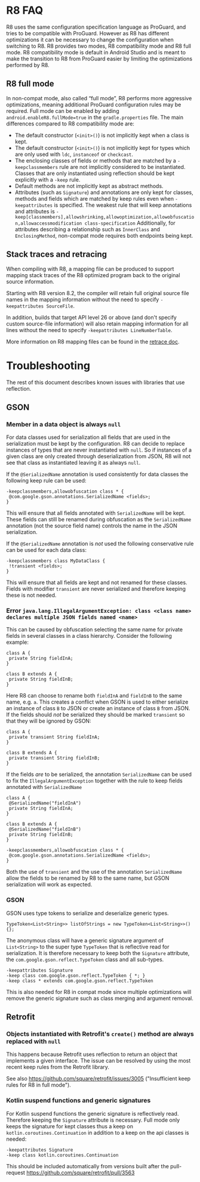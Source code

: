 # R8 FAQ

R8 uses the same configuration specification language as ProGuard, and tries to
be compatible with ProGuard. However as R8 has different optimizations it can be
necessary to change the configuration when switching to R8. R8 provides two
modes, R8 compatibility mode and R8 full mode. R8 compatibility mode is default
in Android Studio and is meant to make the transition to R8 from ProGuard easier
by limiting the optimizations performed by R8.

## R8 full mode
In non-compat mode, also called “full mode”, R8 performs more aggressive
optimizations, meaning additional ProGuard configuration rules may be required.
Full mode can be enabled by adding `android.enableR8.fullMode=true` in the
`gradle.properties` file. The main differences compared to R8 compatibility mode
are:

- The default constructor (`<init>()`) is not implicitly kept when a class is
kept.
- The default constructor (`<init>()`) is not implicitly kept for types which
are only used with `ldc`, `instanceof` or `checkcast`.
- The enclosing classes of fields or methods that are matched by a
`-keepclassmembers` rule are not implicitly considered to be instantiated.
Classes that are only instantiated using reflection should be kept explicitly
with a `-keep` rule.
- Default methods are not implicitly kept as abstract methods.
- Attributes (such as `Signature`) and annotations are only kept for classes,
methods and fields which are matched by keep rules even when `-keepattributes`
is specified. The weakest rule that will keep annotations and attributes is 
`-keep[classmembers],allowshrinking,allowoptimization,allowobfuscation,allowaccessmodification class-specification`
Additionally, for attributes describing a relationship such as `InnerClass` and
`EnclosingMethod`, non-compat mode requires both endpoints being kept.

## Stack traces and retracing
When compiling with R8, a mapping file can be produced to support mapping stack
traces of the R8 optimized program back to the original source information.

Starting with R8 version 8.2, the compiler will retain full original source file
names in the mapping information without the need to specify
`-keepattributes SourceFile`.

In addition, builds that target API level 26 or above (and don't specify custom
source-file information) will also retain mapping information for all lines
without the need to specify `-keepattributes LineNumberTable`.

More information on R8 mapping files can be found in the [retrace doc](doc/retrace.md).

# Troubleshooting

The rest of this document describes known issues with libraries that use
reflection.

## GSON

### Member in a data object is always `null`

For data classes used for serialization all fields that are used in the
serialization must be kept by the configuration. R8 can decide to replace
instances of types that are never instantiated with `null`. So if instances of a
given class are only created through deserialization from JSON, R8 will not see
that class as instantiated leaving it as always `null`.

If the `@SerializedName` annotation is used consistently for data classes the
following keep rule can be used:

```
-keepclassmembers,allowobfuscation class * {
 @com.google.gson.annotations.SerializedName <fields>;
}
```

This will ensure that all fields annotated with `SerializedName` will be
kept. These fields can still be renamed during obfuscation as the
`SerializedName` annotation (not the source field name) controls the name in the
JSON serialization.

If the `@SerializedName` annotation is _not_ used the following conservative
rule can be used for each data class:

```
-keepclassmembers class MyDataClass {
 !transient <fields>;
}
```

This will ensure that all fields are kept and not renamed for these
classes. Fields with modifier `transient` are never serialized and therefore
keeping these is not needed.

### Error `java.lang.IllegalArgumentException: class <class name> declares multiple JSON fields named <name>`

This can be caused by obfuscation selecting the same name for private fields in
several classes in a class hierarchy. Consider the following example:

```
class A {
 private String fieldInA;
}

class B extends A {
 private String fieldInB;
}
```

Here R8 can choose to rename both `fieldInA` and `fieldInB` to the same name,
e.g. `a`. This creates a conflict when GSON is used to either serialize an
instance of class `B` to JSON or create an instance of class `B` from JSON. If
the fields should _not_ be serialized they should be marked `transient` so that
they will be ignored by GSON:

```
class A {
 private transient String fieldInA;
}

class B extends A {
 private transient String fieldInB;
}
```

If the fields _are_ to be serialized, the annotation `SerializedName` can be
used to fix the `IllegalArgumentException` together with the rule to keep fields
annotated with `SerializedName`

```
class A {
 @SerializedName("fieldInA")
 private String fieldInA;
}

class B extends A {
 @SerializedName("fieldInB")
 private String fieldInB;
}
```

```
-keepclassmembers,allowobfuscation class * {
 @com.google.gson.annotations.SerializedName <fields>;
}
```


Both the use of `transient` and the use of the annotation `SerializedName` allow
the fields to be renamed by R8 to the same name, but GSON serialization will
work as expected.

### GSON

GSON uses type tokens to serialize and deserialize generic types.

```TypeToken<List<String>> listOfStrings = new TypeToken<List<String>>() {};```

The anonymous class will have a generic signature argument of `List<String>` to
the super type `TypeToken` that is reflective read for serialization. It
is therefore necessary to keep both the `Signature` attribute, the
`com.google.gson.reflect.TypeToken` class and all sub-types.

```
-keepattributes Signature
-keep class com.google.gson.reflect.TypeToken { *; }
-keep class * extends com.google.gson.reflect.TypeToken
```

This is also needed for R8 in compat mode since multiple optimizations will
remove the generic signature such as class merging and argument removal.

## Retrofit

### Objects instantiated with Retrofit's `create()` method are always replaced with `null`

This happens because Retrofit uses reflection to return an object that
implements a given interface. The issue can be resolved by using the most recent
keep rules from the Retrofit library.

See also https://github.com/square/retrofit/issues/3005 ("Insufficient keep
rules for R8 in full mode").

### Kotlin suspend functions and generic signatures

For Kotlin suspend functions the generic signature is reflectively read.
Therefore keeping the `Signature` attribute is necessary. Full mode only keeps
the signature for kept classes thus a keep on `kotlin.coroutines.Continuation` in
addition to a keep on the api classes is needed:
```
-keepattributes Signature
-keep class kotlin.coroutines.Continuation
```

This should be included automatically from versions built after the pull-request
https://github.com/square/retrofit/pull/3563


